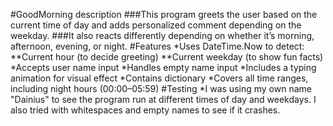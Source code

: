 #GoodMorning description
###This program greets the user based on the current time of day and adds personalized comment depending on the weekday.
###It also reacts differently depending on whether it’s morning, afternoon, evening, or night.
#Features
*Uses DateTime.Now to detect:
**Current hour (to decide greeting)
**Current weekday (to show fun facts)
*Accepts user name input
*Handles empty name input
*Includes a typing animation for visual effect
*Contains dictionary
*Covers all time ranges, including night hours (00:00–05:59)
#Testing
*I was using my own name "Dainius" to see the program run at different times of day and weekdays. I also tried with whitespaces and empty names to see if it crashes.


